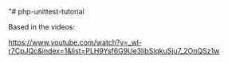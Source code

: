 "# php-unittest-tutorial 

Based in the videos:

https://www.youtube.com/watch?v=_wl-r7CpJQc&index=1&list=PLH9Ysf6G9Ue3libSiqkuSju7_2OnQSz1w

